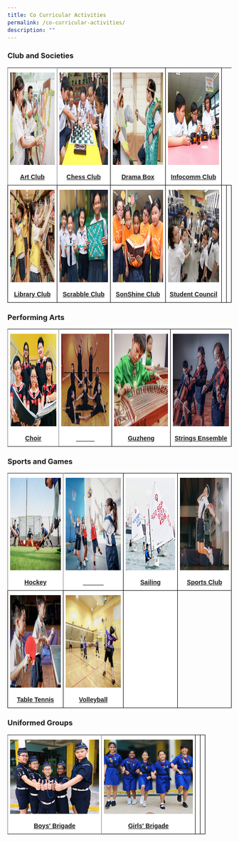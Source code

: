 ```yaml
---
title: Co Curricular Activities
permalink: /co-curricular-activities/
description: ""
---
```

### Club and Societies

<style type="text/css">
.tg  {border-collapse:collapse;border-spacing:0;}
.tg td{border-color:black;border-style:solid;border-width:1px;font-family:Arial, sans-serif;font-size:14px;
  overflow:hidden;padding:10px 5px;word-break:normal;}
.tg th{border-color:black;bordear-style:solid;border-width:1px;font-family:Arial, sans-serif;font-size:14px;
  font-weight:normal;overflow:hidden;padding:10px 5px;word-break:normal;}
.tg .tg-8jls{background-color:#FFF;border-color:inherit;color:#004D2E;text-align:center;vertical-align:bottom}
.tg .tg-nlyn{background-color:#FFF;color:#004D2E;text-align:center;vertical-align:top}
.tg .tg-hwgp{background-color:#FFF;color:#004D2E;text-align:center;vertical-align:bottom}
.tg .tg-0lax{text-align:center;vertical-align:top}
</style>
<table class="tg">
  <tr>
    <th class="tg-8jls"><a href="/co-curricular-activities/clubs-and-societies/art-club"><img src="/images/art%20club%20cover.png" alt="Art Club" width="290" height="208"></a><br><span style="font-weight:600;text-decoration:none;color:#004D2E;background-color:transparent;text-align:center;"></span><br><a href="/co-curricular-activities/clubs-and-societies/art-club"><span style="text-decoration:none;color:inherit;background-color:transparent;text-align:center;"><strong>Art Club</strong></span></a><br></th>
    <th class="tg-hwgp"><a href="/co-curricular-activities/clubs-and-societies/chess-club"><img src="/images/chess%20club%20cover.png" alt="Basketball" width="290" height="208"></a><br><span style="font-weight:600;text-decoration:none;color:#004D2E;background-color:transparent"></span><br><a href="/co-curricular-activities/clubs-and-societies/chess-club"><span style="text-decoration:none;color:inherit;background-color:transparent"><strong>Chess Club</strong></span></a><br></th>
    <th class="tg-hwgp"><a href="/co-curricular-activities/clubs-and-societies/drama-box"><img src="/images/drama%20box%20cover.png" alt="Drama Box" width="290" height="208"></a><br><span style="font-weight:600;text-decoration:none;color:#004D2E;background-color:transparent"></span><br><a href="/co-curricular-activities/clubs-and-societies/drama-box"><span style="text-decoration:none;color:inherit;background-color:transparent"><strong>Drama Box</strong></span></a><br></th>
    <th class="tg-hwgp"><a href="/co-curricular-activities/clubs-and-societies/infocomm-club"><img src="/images/infocomm%20club%20cover.png" alt="Netball" width="290" height="208"></a><br><span style="font-weight:600;text-decoration:none;color:#004D2E;background-color:transparent">
</span><br><a href="/co-curricular-activities/clubs-and-societies/infocomm-club"><span style="text-decoration:none;color:inherit;background-color:transparent"><strong>Infocomm Club</strong></span></a><br></th>
  </tr>
<tbody>
  <tr>
    <td class="tg-hwgp"><a href="/co-curricular-activities/clubs-and-societies/library-club"><img src="/images/library%20club%20cover.png" alt="Library Club" width="290" height="208"></a><br><span style="font-weight:600;text-decoration:none;color:#004D2E;background-color:transparent"></span><br><a href="/co-curricular-activities/clubs-and-societies/library-club"><span style="text-decoration:none;color:inherit;background-color:transparent"><strong>Library Club</strong></span></a><br></td>
    <td class="tg-hwgp"><a href="/co-curricular-activities/clubs-and-societies/scrabble-club"><img src="/images/scrabble%20club%20cover_2.png" alt="Scrabble Club" width="290" height="208"></a><br><span style="font-weight:600;text-decoration:none;color:#004D2E;background-color:transparent"></span><br><a href="/co-curricular-activities/clubs-and-societies/scrabble-club"><span style="text-decoration:none;color:inherit;background-color:transparent"><strong>Scrabble Club</strong></span></a><br></td>
		<th class="tg-hwgp"><a href="/co-curricular-activities/clubs-and-societies/sonshine-club"><img src="/images/sonshine%20club.png" alt="SonShine Club
" width="290" height="208"></a><br><span style="font-weight:600;text-decoration:none;color:#004D2E;background-color:transparent"></span><br><a href="/co-curricular-activities/clubs-and-societies/sonshine-club"><span style="text-decoration:none;color:inherit;background-color:transparent"><strong>SonShine Club</strong></span></a><br></th>
    <th class="tg-hwgp"><a href="/co-curricular-activities/clubs-and-societies/student-council"><img src="/images/student%20council%20cover.png" alt="Student Council" width="290" height="208"></a><br><span style="font-weight:600;text-decoration:none;color:#004D2E;background-color:transparent"></span><br><a href="/co-curricular-activities/clubs-and-societies/student-council"><span style="text-decoration:none;color:inherit;background-color:transparent"><strong>Student Council</strong></span></a><br></th>
    <td class="tg-nlyn"> </td>
    <td class="tg-0lax"></td>
  </tr>
</tbody>
</table>

### Performing Arts

<style type="text/css">
.tg  {border-collapse:collapse;border-spacing:0;}
.tg td{border-color:black;border-style:solid;border-width:1px;font-family:Arial, sans-serif;font-size:14px;
  overflow:hidden;padding:10px 5px;word-break:normal;}
.tg th{border-color:black;border-style:solid;border-width:1px;font-family:Arial, sans-serif;font-size:14px;
  font-weight:normal;overflow:hidden;padding:10px 5px;word-break:normal;}
.tg .tg-8jls{background-color:#FFF;border-color:inherit;color:#004D2E;text-align:left;vertical-align:bottom}
.tg .tg-nlyn{background-color:#FFF;color:#004D2E;text-align:left;vertical-align:top}
.tg .tg-hwgp{background-color:#FFF;color:#004D2E;text-align:left;vertical-align:bottom}
.tg .tg-0lax{text-align:left;vertical-align:top}
</style>
<table class="tg">
  <tr>
    <th class="tg-8jls"><a href="/co-curricular-activities/performing-arts/choir"><img src="/images/choir%20cover.png" alt="Choir" width="290" height="208"></a><br><span style="font-weight:600;text-decoration:none;color:#004D2E;background-color:transparent"></span><br><a href="/co-curricular-activities/performing-arts/choir"><span style="text-decoration:none;color:inherit;background-color:transparent"><strong>Choir</strong></span></a><br></th>
    <th class="tg-hwgp"><a href="/co-curricular-activities/performing-arts/dance"><img src="/images/dance%20cover.png" alt="Dance" width="290" height="208"></a><br><span style="font-weight:600;text-decoration:none;color:#004D2E;background-color:transparent"></span><br><a href="/co-curricular-activities/performing-arts/dance"><span style="text-decoration:none;color:#FFF;background-color:transparent"><strong>Dance</strong></span></a><br></th>
    <th class="tg-hwgp"><a href="/co-curricular-activities/performing-arts/guzheng"><img src="/images/guzheng%20cover.png" alt="Guzheng" width="290" height="208"></a><br><span style="font-weight:600;text-decoration:none;color:#004D2E;background-color:transparent"></span><br><a href="/co-curricular-activities/performing-arts/guzheng"><span style="text-decoration:none;color:inherit;background-color:transparent"><strong>Guzheng</strong></span></a><br></th>
    <th class="tg-hwgp"><a href="/co-curricular-activities/performing-arts/strings-ensemble"><img src="/images/strings%20ensemble%20cover.png" alt="Strings Ensemble" width="290" height="208"></a><br><span style="font-weight:600;text-decoration:none;color:#004D2E;background-color:transparent"></span><br><a href="/co-curricular-activities/performing-arts/strings-ensemble"><span style="text-decoration:none;color:inherit;background-color:transparent"><strong>Strings Ensemble</strong></span></a><br></th>
  </tr>
</table>

### Sports and Games

<style type="text/css">
.tg  {border-collapse:collapse;border-spacing:0;}
.tg td{border-color:black;border-style:solid;border-width:1px;font-family:Arial, sans-serif;font-size:14px;
  overflow:hidden;padding:10px 5px;word-break:normal;}
.tg th{border-color:black;border-style:solid;border-width:1px;font-family:Arial, sans-serif;font-size:14px;
  font-weight:normal;overflow:hidden;padding:10px 5px;word-break:normal;}
.tg .tg-8jls{background-color:#FFF;border-color:inherit;color:#004D2E;text-align:left;vertical-align:bottom}
.tg .tg-nlyn{background-color:#FFF;color:#004D2E;text-align:left;vertical-align:top}
.tg .tg-hwgp{background-color:#FFF;color:#004D2E;text-align:left;vertical-align:bottom}
.tg .tg-0lax{text-align:left;vertical-align:top}
</style>
<table class="tg">
  <tr>
    <th class="tg-8jls"><a href="/co-curricular-activities/sports-and-games/hockey"><img src="/images/hockey%20cover.png" alt="Hockey" width="290" height="208"></a><br><span style="font-weight:600;text-decoration:none;color:#004D2E;background-color:transparent"></span><br><a href="/co-curricular-activities/sports-and-games/hockey"><span style="text-decoration:none;color:inherit;background-color:transparent"><strong>Hockey</strong></span></a><br></th>
    <th class="tg-hwgp"><a href="/co-curricular-activities/sports-and-games/netball"><img src="/images/netball%20cover.png" alt="Netball" width="290" height="208"></a><br><span style="font-weight:600;text-decoration:none;color:#004D2E;background-color:transparent"></span><br><a href="/co-curricular-activities/sports-and-games/netball"><span style="text-decoration:none;color:#FFF;background-color:transparent"><strong>Netball</strong></span></a><br></th>
    <th class="tg-hwgp"><a href="/co-curricular-activities/sports-and-games/sailing"><img src="/images/sailing%20cover.png" alt="Sailing" width="290" height="208"></a><br><span style="font-weight:600;text-decoration:none;color:#004D2E;background-color:transparent"></span><br><a href="/co-curricular-activities/sports-and-games/sailing"><span style="text-decoration:none;color:inherit;background-color:transparent"><strong>Sailing</strong></span></a><br></th>
    <th class="tg-hwgp"><a href="/co-curricular-activities/sports-and-games/sports-club"><img src="/images/sport%20club%20cover.png" alt="Sports Club" width="290" height="208"></a><br><span style="font-weight:600;text-decoration:none;color:#004D2E;background-color:transparent"></span><br><a href="/co-curricular-activities/sports-and-games/sports-club"><span style="text-decoration:none;color:inherit;background-color:transparent"><strong>Sports Club</strong></span></a><br></th>
  </tr>
<tbody>
  <tr>
    <td class="tg-hwgp"><a href="/co-curricular-activities/sports-and-games/table-tennis"><img src="/images/table%20tennis%20cover.png" alt="Table Tennis" width="290" height="208"></a><br><span style="font-weight:600;text-decoration:none;color:#004D2E;background-color:transparent"></span><br><a href="/co-curricular-activities/sports-and-games/table-tennis"><span style="text-decoration:none;color:inherit;background-color:transparent"><strong>Table Tennis</strong></span></a><br></td>
    <td class="tg-hwgp"><a href="/co-curricular-activities/sports-and-games/volleyball"><img src="/images/volleyball%20cover.png" alt="Volleyball" width="290" height="208"></a><br><span style="font-weight:600;text-decoration:none;color:#004D2E;background-color:transparent"></span><br><a href="/co-curricular-activities/sports-and-games/volleyball"><span style="text-decoration:none;color:inherit;background-color:transparent"><strong>Volleyball</strong></span></a><br></td>
    <td class="tg-nlyn"> </td>
    <td class="tg-0lax"></td>
  </tr>
</tbody>
</table>

### Uniformed Groups

<style type="text/css">
.tg  {border-collapse:collapse;border-spacing:0;}
.tg td{border-color:black;border-style:solid;border-width:1px;font-family:Arial, sans-serif;font-size:14px;
  overflow:hidden;padding:10px 5px;word-break:normal;}
.tg th{border-color:black;border-style:solid;border-width:1px;font-family:Arial, sans-serif;font-size:14px;
  font-weight:normal;overflow:hidden;padding:10px 5px;word-break:normal;}
.tg .tg-8jls{background-color:#FFF;border-color:inherit;color:#004D2E;text-align:center;vertical-align:bottom}
.tg .tg-nlyn{background-color:#FFF;color:#004D2E;text-align:center;vertical-align:top}
.tg .tg-hwgp{background-color:#FFF;color:#004D2E;text-align:center;vertical-align:bottom}
.tg .tg-0lax{text-align:left;vertical-align:top}
</style>
<table class="tg">
  <tr>
    <th class="tg-8jls"><a href="/co-curricular-activities/uniformed-groups/boys-brigade"><img src="/images/boys%20brigade%20cover.png" alt="Boys' Brigade" style="width:200px"></a><br><span style="font-weight:600;text-decoration:none;color:#004D2E;background-color:transparent"></span><br><a href="/co-curricular-activities/uniformed-groups/boys-brigade"><span style="text-decoration:none; color:inherit;background-color:transparent"><strong>Boys' Brigade</strong></span></a><br></th>
    <th class="tg-hwgp"><a href="/co-curricular-activities/uniformed-groups/girls-brigade"><img src="/images/girls%20brigade.png" alt="Girls' Brigade" style="width:200px"></a><br><span style="font-weight:600;text-decoration:none;color:#004D2E;background-color:transparent"></span><br><a href="/co-curricular-activities/uniformed-groups/girls-brigade"><span style="text-decoration:none; color:inherit;background-color:transparent"><strong>Girls' Brigade</strong></span></a><br></th>
<th class="tg-nlyn"></th>
<th class="tg-0lax"></th>
  </tr>
</table>